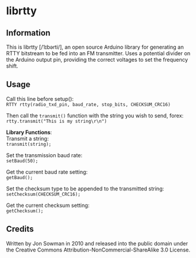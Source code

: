 # librtty

## Information

This is librtty [/ˈlɪbərti/], an open source Arduino library for generating an RTTY bitstream to be fed into an FM transmitter. Uses a potential divider on the Arduino output pin, providing the correct voltages to set the frequency shift.  

## Usage

Call this line before setup():  
`RTTY rtty(radio_txd_pin, baud_rate, stop_bits, CHECKSUM_CRC16)`  

Then call the `transmit()` function with the string you wish to send, forex:  
`rtty.transmit("This is my string\r\n")`  

**Library Functions**:  
Transmit a string:  
`transmit(string);`  

Set the transmission baud rate:  
`setBaud(50);`  

Get the current baud rate setting:  
`getBaud();`  

Set the checksum type to be appended to the transmitted string:  
`setChecksum(CHECKSUM_CRC16);`  

Get the current checksum setting:  
`getChecksum();`  

## Credits

Written by Jon Sowman in 2010 and released into the public domain under the
Creative Commons Attribution-NonCommercial-ShareAlike 3.0 License.  
